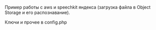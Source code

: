Пример работы с aws и speechkit яндекса (загрузка файла в Object Storage и его распознавание).

Ключи и прочее в config.php
